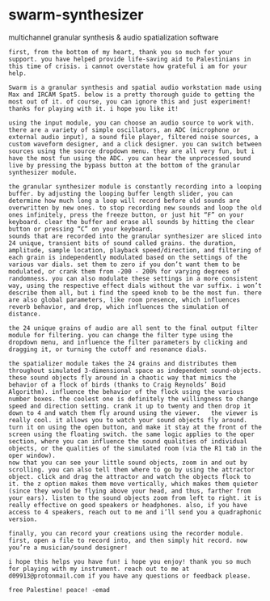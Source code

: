 # swarm-synthesizer
multichannel granular synthesis &amp; audio spatialization software

	first, from the bottom of my heart, thank you so much for your support. you have helped provide life-saving aid to Palestinians in this time of crisis. i cannot overstate how grateful i am for your help.

	Swarm is a granular synthesis and spatial audio workstation made using Max and IRCAM Spat5. below is a pretty thorough guide to getting the most out of it. of course, you can ignore this and just experiment! thanks for playing with it. i hope you like it!

	using the input module, you can choose an audio source to work with. there are a variety of simple oscillators, an ADC (microphone or external audio input), a sound file player, filtered noise sources, a custom waveform designer, and a click designer. you can switch between sources using the source dropdown menu. they are all very fun, but i have the most fun using the ADC. you can hear the unprocessed sound live by pressing the bypass button at the bottom of the granular synthesizer module. 

	the granular synthesizer module is constantly recording into a looping buffer. by adjusting the looping buffer length slider, you can determine how much long a loop will record before old sounds are overwritten by new ones. to stop recording new sounds and loop the old ones infinitely, press the freeze button, or just hit “F” on your keyboard. clear the buffer and erase all sounds by hitting the clear button or pressing “C” on your keyboard. 
	sounds that are recorded into the granular synthesizer are sliced into 24 unique, transient bits of sound called grains. the duration, amplitude, sample location, playback speed/direction, and filtering of each grain is independently modulated based on the settings of the various var dials. set them to zero if you don’t want them to be modulated, or crank them from -200 - 200% for varying degrees of randomness. you can also modulate these settings in a more consistent way, using the respective effect dials without the var suffix. i won’t describe them all, but i find the speed knob to be the most fun. there are also global parameters, like room presence, which influences reverb behavior, and drop, which influences the simulation of distance.

	the 24 unique grains of audio are all sent to the final output filter module for filtering. you can change the filter type using the dropdown menu, and influence the filter parameters by clicking and dragging it, or turning the cutoff and resonance dials.

	the spatializer module takes the 24 grains and distributes them throughout simulated 3-dimensional space as independent sound-objects. these sound objects fly around in a chaotic way that mimics the behavior of a flock of birds (thanks to Craig Reynolds’ Boid Algorithm). influence the behavior of the flock using the various number boxes. the coolest one is definitely the willingness to change speed and direction setting. crank it up to twenty and then drop it down to 4 and watch them fly around using the viewer. 	the viewer is really cool. it allows you to watch your sound objects fly around. turn it on using the open button, and make it stay at the front of the screen using the floating switch. the same logic applies to the oper section, where you can influence the sound qualities of individual objects, or the qualities of the simulated room (via the R1 tab in the oper window).
	now that you can see your little sound objects, zoom in and out by scrolling. you can also tell them where to go by using the attractor object. click and drag the attractor and watch the objects flock to it. the z option makes them move vertically, which makes them quieter (since they would be flying above your head, and thus, farther from your ears). listen to the sound objects zoom from left to right. it is really effective on good speakers or headphones. also, if you have access to 4 speakers, reach out to me and i’ll send you a quadraphonic version.

	finally, you can record your creations using the recorder module. first, open a file to record into, and then simply hit record. now you’re a musician/sound designer!

	i hope this helps you have fun! i hope you enjoy! thank you so much for playing with my instrument. reach out to me at d09913@protonmail.com if you have any questions or feedback please. 

	free Palestine! peace! -emad
